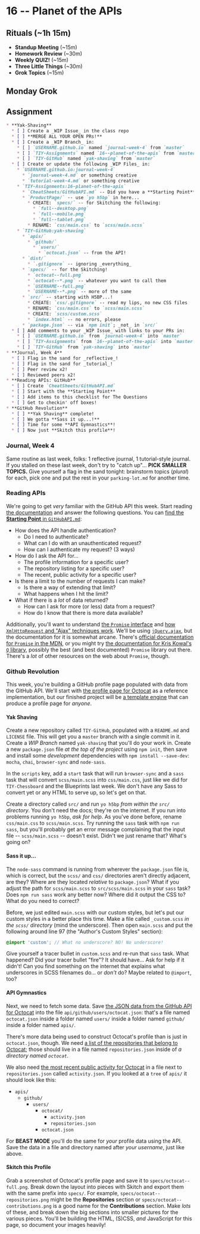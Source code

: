 # 16 -- Planet of the APIs

## Rituals (~1h 15m)

* **Standup Meeting** (~15m)
* **Homework Review** (~30m)
* **Weekly QUIZ!** (~15m)
* **Three Little Things** (~30m)
* **Grok Topics** (~15m)

## Monday Grok

## Assignment

```markdown
* **Yak-Shaving**
  * [ ] Create a _WIP Issue_ in the class repo
  * [ ] **MERGE ALL YOUR OPEN PRs!**
  * [ ] Create a _WIP Branch_ in:
    * [ ] `USERNAME.github.io` named `journal-week-4` from `master`
    * [ ] `TIY-Assignments` named `16--planet-of-the-apis` from `master`
    * [ ] `TIY-GitHub` named `yak-shaving` from `master`
  * [ ] Create or update the following _WIP Files_ in:
    * `USERNAME.github.io:journal-week-4`
      * `journal-week-4.md` or something creative
      * `tutorial-week-4.md` or something creative
    * `TIY-Assignments:16-planet-of-the-apis`
      * `CheatSheets/GitHubAPI.md` -- Did you have a **Starting Point**?
      * `ProductPage/` -- use `yo h5bp` in here...
        * CREATE: `specs/` -- for Skitching the following:
          * `full--desktop.png`
          * `full--mobile.png`
          * `full--tablet.png`
        * RENAME: `css/main.css` to `scss/main.scss`
    * `TIY-GitHub:yak-shaving`
      * `apis/`
        * `github/`
          * `users/`
            * `octocat.json` -- from the API!
      * `dist/`
        * `.gitignore` -- ignoring _everything_
      * `specs/` -- for the Skitching!
        * `octocat--full.png`
        * `octocat--*.png` -- whatever you want to call them
        * `USERNAME--full.png`
        * `USERNAME--*.png` -- more of the same
      * `src/` -- starting with H5BP...!
        * CREATE: `css/.gitignore` -- read my lips, no new CSS files
        * RENAME: `css/main.css` to `scss/main.scss`
        * CREATE: `scss/custom.scss`
        * `index.html` -- no errors, please
      * `package.json` -- via `npm init`; _not_ in `src/`
  * [ ] Add comments to your _WIP Issue_ with links to your PRs in:
    * [ ] `USERNAME.github.io` from `journal-week-4` into `master`
    * [ ] `TIY-Assignments` from `16--planet-of-the-apis` into `master`
    * [ ] `TIY-GitHub` from `yak-shaving` into `master`
* **Journal, Week 4**
  * [ ] Flag in the sand for _reflective_!
  * [ ] Flag in the sand for _tutorial_!
  * [ ] Peer review x2!
  * [ ] Reviewed peers x2!
* **Reading APIs: GitHub**
  * [ ] Create `CheatSheets/GitHubAPI.md`
  * [ ] Start with the **Starting Point**
  * [ ] Add items to this checklist for The Questions
  * [ ] Get to checkin' off boxes!
* **GitHub Revolution**
  * [ ] **Yak Shaving** complete!
  * [ ] We gotta **Sass it up...!**
  * [ ] Time for some **API Gymnastics**!
  * [ ] Now just **Skitch this profile**!
```

### Journal, Week 4

Same routine as last week, folks: 1 reflective journal, 1 tutorial-style journal. If you stalled on these last week, don't try to "catch up"... **PICK SMALLER TOPICS.** Give yourself a flag in the sand tonight: brainstorm topics (_plural_) for each, pick one and put the rest in your `parking-lot.md` for another time.

### Reading APIs

We're going to get _very_ familiar with the GitHub API this week. Start reading [the documentation](http://developer.github.com/v3) and answer the following questions. You can [find the **Starting Point** in `GitHubAPI.md`](GitHubAPI.md):

* How does the API handle authentication?
  * Do I need to authenticate?
  * What can I do with an unauthenticated request?
  * How can I authenticate my request? (3 ways)
* How do I ask the API for...
  * The profile information for a specific user?
  * The repository listing for a specific user?
  * The recent, public activity for a specific user?
* Is there a limit to the number of requests I can make?
  * Is there a way of extending that limit?
  * What happens when I hit the limit?
* What if there is a _lot_ of data returned?
  * How can I ask for more (or less) data from a request?
  * How do I know that there is more data available?

Additionally, you'll want to understand [the `Promise` interface](http://www.html5rocks.com/en/tutorials/es6/promises/) and [how `XmlHttpRequest` and "Ajax" techniques work](http://teamtreehouse.com/library/ajax-basics). We'll be using [`jQuery.ajax`](http://api.jquery.com/jQuery.ajax/), but the documentation for it is somewhat arcane. There's [official documentation for `Promise` in the MDN](https://developer.mozilla.org/en-US/docs/Web/JavaScript/Reference/Global_Objects/Promise), or you might try [the documentation for Kris Kowal's `Q` library](http://documentup.com/kriskowal/q/), possibly the best (and best documented) `Promise` library out there. There's a _lot_ of other resources on the web about `Promise`, though.

### Github Revolution

This week, you're building a GitHub profile page populated with data from the GitHub API. We'll start with [the profile page for Octocat](https://github.com/octocat) as a reference implementation, but our finished project will be [a template engine](https://en.wikipedia.org/wiki/Template_processor) that can produce a profile page for _anyone_.

#### Yak Shaving

Create a new repository called `TIY-GitHub`, populated with a `README.md` and `LICENSE` file. This will get you a `master` branch with a single commit in it. Create a _WIP Branch_ named `yak-shaving` that you'll do your work in. Create a new `package.json` file _at the top of the project_ using `npm init`, then save and install some _development_ dependencies with `npm install --save-dev`: `mocha`, `chai`, `browser-sync` and `node-sass`.

In the `scripts` key, add a `start` task that will run `browser-sync` and a `sass` task that will convert `scss/main.scss` into `css/main.css`, just like we did for `TIY-Chessboard` and the Blueprints last week. We don't have any Sass to convert yet or any HTML to serve up, so let's get on that.

Create a directory called `src/` and run `yo h5bp` _from within the `src/` directory_. You don't need the docs; they're on the internet. If you run into problems running `yo h5bp`, _ask for help_. As you've done before, rename `css/main.css` to `scss/main.scss`. Try running the `sass` task with `npm run sass`, but you'll probably get an error message complaining that the input file -- `scss/main.scss` -- doesn't exist. Didn't we just rename that? What's going on?

#### Sass it up...

The `node-sass` command is running from wherever the `package.json` file is, which is correct, but the `scss/` and `css/` directories aren't directly adjacent, are they? Where are they located _relative_ to `package.json`? What if you adjust the path for `scss/main.scss` to `src/scss/main.scss` in your `sass` task? Does `npm run sass` work any better now? Where did it output the CSS to? What do you need to correct?

Before, we just edited `main.scss` with our custom styles, but let's put our custom styles in a better place this time. Make a file called `_custom.scss` _in the `scss/` directory_ (mind the underscore). Then open `main.scss` and put the following around line 97 (the "Author's Custom Styles" section):

```scss
@import 'custom'; // What no underscore? NO! No underscore!
```

Give yourself a tracer bullet in `custom.scss` and re-run that `sass` task. What happened? Did your tracer bullet "fire"? It should have... Ask for help if it didn't! Can you find something on the internet that explains what underscores in SCSS filenames do... or _don't_ do? Maybe related to `@import`, too?

#### API Gymnastics

Next, we need to fetch some data. Save [the JSON data from the GitHub API for Octocat](https://api.github.com/users/octocat) into the file `api/github/users/octocat.json`: that's a file named `octocat.json` inside a folder named `users/` inside a folder named `github/` inside a folder named `apis/`.

There's more data being used to construct Octocat's profile than is just in `octocat.json`, though. We need [a list of the repositories that belong to Octocat](https://api.github.com/users/octocat/repos); those should live in a file named `repositories.json` inside of _a directory named `octocat`_.

We also need [the most recent public activity for Octocat](https://api.github.com/users/octocat/events/public) in a file next to `repositories.json` called `activity.json`. If you looked at a `tree` of `apis/` it should look like this:

* `apis/`
  * `github/`
    * `users/`
      * `octocat/`
        * `activity.json`
        * `repositories.json`
      * `octocat.json`

For **BEAST MODE** you'll do the same for _your_ profile data using the API. Save the data in a file and directory named after _your username_, just like above.

#### Skitch this Profile

Grab a screenshot of Octocat's profile page and save it to `specs/octocat--full.png`. Break down the layout into pieces with Skitch and export them with the same prefix into `specs/`. For example, `specs/octocat--repositories.png` might be the **Repositories** section or `specs/octocat--contributions.png` is a good name for the **Contributions** section. Make _lots_ of these, and break down the big sections into smaller pictures for the various pieces. You'll be building the HTML, (S)CSS, _and_ JavaScript for this page, so document your images heavily!
